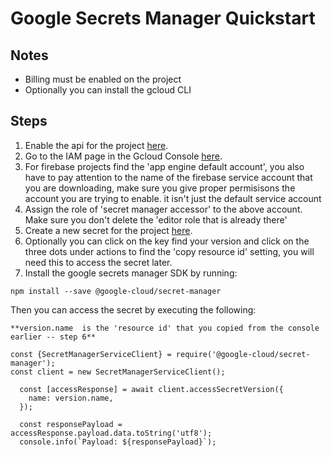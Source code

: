 # Google Secrets Manager Quickstart

## Notes
- Billing must be enabled on the project
- Optionally you can install the gcloud CLI

## Steps

1) Enable the api for the project [here](https://console.cloud.google.com/apis/enableflow?apiid=secretmanager.googleapis.com&redirect=https:%2F%2Fconsole.cloud.google.com&_ga=2.227795165.1341661704.1643838441-1254371316.1643751528&_gac=1.117477755.1643751530.Cj0KCQiA0eOPBhCGARIsAFIwTs7BYq0_pKmcUYuqc4EdPmLTp28wr8uEEZhB9PaSjzTjQ0eAFFang2kaAo4kEALw_wcB&project=rumpelstiltskin-8cadf).
1) Go to the IAM page in the Gcloud Console [here](https://console.cloud.google.com/iam-admin/iam?_ga=2.236546881.1341661704.1643838441-1254371316.1643751528&_gac=1.192901464.1643751530.Cj0KCQiA0eOPBhCGARIsAFIwTs7BYq0_pKmcUYuqc4EdPmLTp28wr8uEEZhB9PaSjzTjQ0eAFFang2kaAo4kEALw_wcB&project=rumpelstiltskin-8cadf).
1) For firebase projects find the 'app engine default account', you also have to pay attention to the name of the firebase service account that you are downloading, make sure you give proper permisisons the account you are trying to enable. it isn't just the default service account
1) Assign the role of 'secret manager accessor' to the above account. Make sure you don't delete the 'editor role that is already there'
1) Create a new secret for the project [here](https://console.cloud.google.com/security/secret-manager?_ga=2.164130815.1341661704.1643838441-1254371316.1643751528&_gac=1.192910936.1643751530.Cj0KCQiA0eOPBhCGARIsAFIwTs7BYq0_pKmcUYuqc4EdPmLTp28wr8uEEZhB9PaSjzTjQ0eAFFang2kaAo4kEALw_wcB&project=rumpelstiltskin-8cadf).
1) Optionally you can click on the key find your version and click on the three dots under actions to find the 'copy resource id' setting, you will need this to access the secret later.
1) Install the google secrets manager SDK by running:
```
npm install --save @google-cloud/secret-manager
```

Then you can access the secret by executing the following:

```
**version.name  is the 'resource id' that you copied from the console earlier -- step 6**

const {SecretManagerServiceClient} = require('@google-cloud/secret-manager');
const client = new SecretManagerServiceClient();

  const [accessResponse] = await client.accessSecretVersion({
    name: version.name,
  });

  const responsePayload = accessResponse.payload.data.toString('utf8');
  console.info(`Payload: ${responsePayload}`);
```


